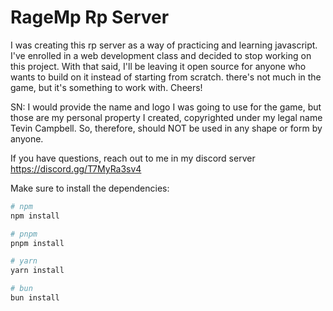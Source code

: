 # RageMp Rp Server
I was creating this rp server as a way of practicing and learning javascript. I've enrolled in a web development class and decided to stop working on this project.
With that said, I'll be leaving it open source for anyone who wants to build on it instead of starting from scratch. there's not much in the game, but it's something to work with. Cheers!

SN: I would provide the name and logo I was going to use for the game, but those are my personal property I created, copyrighted under my legal name Tevin Campbell. So, therefore, should NOT be used in any shape or form by anyone.

If you have questions, reach out to me in my discord server https://discord.gg/T7MyRa3sv4

Make sure to install the dependencies:

```bash
# npm
npm install

# pnpm
pnpm install

# yarn
yarn install

# bun
bun install
```